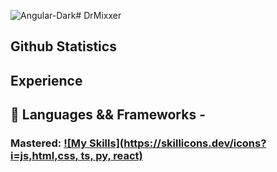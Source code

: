 ![Angular-Dark](https://github.com/DrMixxer/DrMixxer/assets/89403966/18ed3845-6336-4a7c-9934-d4d160b37520)# DrMixxer


## Github Statistics 

## Experience 

## 💸 Languages && Frameworks - 

### Mastered: [![My Skills](https://skillicons.dev/icons?i=js,html,css, ts, py, react)](https://skillicons.dev)




